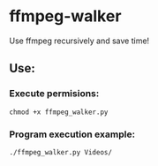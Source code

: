 # ffmpeg-walker
Use ffmpeg recursively and save time!


## Use:
### Execute permisions:
    chmod +x ffmpeg_walker.py
  
### Program execution example:
    ./ffmpeg_walker.py Videos/
